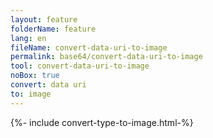 ```yaml
---
layout: feature
folderName: feature
lang: en
fileName: convert-data-uri-to-image
permalink: base64/convert-data-uri-to-image
tool: convert-data-uri-to-image
noBox: true
convert: data uri
to: image
---
```


{%- include convert-type-to-image.html-%}
